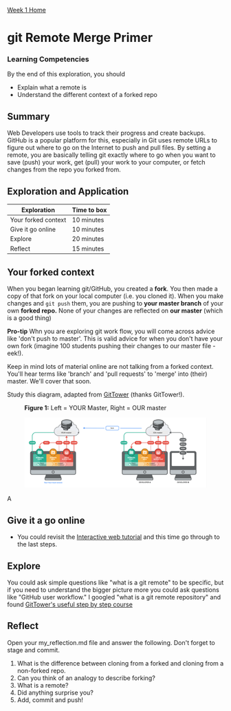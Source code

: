 [Week 1 Home](README.md)

# git Remote Merge Primer 

### Learning Competencies
By the end of this exploration, you should

- Explain what a remote is
- Understand the different context of a forked repo


## Summary
Web Developers use tools to track their progress and create backups. GitHub is a popular platform for this, especially in Git uses remote URLs to figure out where to go on the Internet to push and pull files. By setting a remote, you are basically telling git exactly where to go when you want to save (push) your work, get (pull) your work to your computer, or fetch changes from the repo you forked from.

## Exploration and Application

Exploration | Time to box |
------------|----------|
Your forked context | 10 minutes
Give it go online | 10 minutes |
Explore | 20 minutes 
Reflect | 15 minutes |


## Your forked context 
When you began learning git/GitHub, you created a __fork__. 
You then made a copy of that fork on your local computer (i.e. you cloned it).
When you make changes and `git push` them, you are pushing to __your master branch__ of your own __forked repo.__ None of your changes are reflected on __our master__ (which is a good thing) 

__Pro-tip__  Whn you are exploring git work flow, you will come across advice like 'don't push to master'. This is valid advice for when you don't have your own fork (imagine 100 students pushing their changes to our master file -eek!). 

Keep in mind lots of material online are not talking from a forked context. You'll hear terms like 'branch' and 'pull requests' to 'merge' into (their) master. We'll cover that soon.  

Study this diagram, adapted from [GitTower](https://www.git-tower.com/learn/git/ebook/en/command-line/remote-repositories/introduction) (thanks GitTower!). 

<figure>
  <figcaption>
    <p><strong>Figure 1:</strong> Left = YOUR Master, Right = OUR master</p>
  </figcaption>
  <img src="../images/github_10_fork.png" alt="Fork GitHub Repo"><br>

</figure>
A

## Give it a go online
 - You could revisit the [Interactive web tutorial](https://try.github.io/levels/1/challenges/1) and this time go through to the last steps. 


## Explore 
You could ask simple questions like "what is a git remote" to be specific, but if you need to understand the bigger picture more you could ask questions like "GitHub user workflow." I googled "what is a git remote repository" and found [GitTower's useful step by step course](https://www.git-tower.com/learn/git/ebook/en/command-line/remote-repositories/introduction)


## Reflect
Open your my_reflection.md file and answer the following. Don't forget to stage and commit.  

1. What is the difference between cloning from a forked and cloning from a non-forked repo. 
2. Can you think of an analogy to describe forking?
3. What is a remote? 
4. Did anything surprise you?
5. Add, commit and push! 


